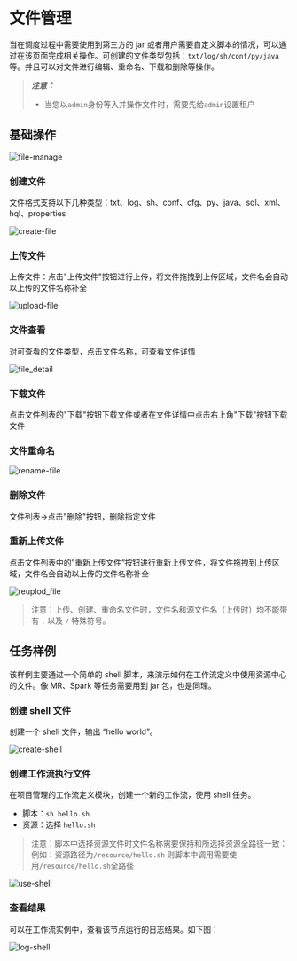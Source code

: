 # 文件管理

当在调度过程中需要使用到第三方的 jar 或者用户需要自定义脚本的情况，可以通过在该页面完成相关操作。可创建的文件类型包括：`txt/log/sh/conf/py/java` 等。并且可以对文件进行编辑、重命名、下载和删除等操作。

> **_注意：_**
>
> * 当您以`admin`身份等入并操作文件时，需要先给`admin`设置租户

## 基础操作

![file-manage](../../../../img/new_ui/dev/resource/file-manage.png)

### 创建文件

文件格式支持以下几种类型：txt、log、sh、conf、cfg、py、java、sql、xml、hql、properties

![create-file](../../../../img/new_ui/dev/resource/create-file.png)

### 上传文件

上传文件：点击"上传文件"按钮进行上传，将文件拖拽到上传区域，文件名会自动以上传的文件名称补全

![upload-file](../../../../img/new_ui/dev/resource/upload-file.png)

### 文件查看

对可查看的文件类型，点击文件名称，可查看文件详情

![file_detail](../../../../img/tasks/demo/file_detail.png)

### 下载文件

点击文件列表的"下载"按钮下载文件或者在文件详情中点击右上角"下载"按钮下载文件

### 文件重命名

![rename-file](../../../../img/new_ui/dev/resource/rename-file.png)

### 删除文件

文件列表->点击"删除"按钮，删除指定文件

### 重新上传文件

点击文件列表中的”重新上传文件“按钮进行重新上传文件，将文件拖拽到上传区域，文件名会自动以上传的文件名称补全

![reuplod_file](../../../../img/reupload_file_en.png)

> 注意：上传、创建、重命名文件时，文件名和源文件名（上传时）均不能带有 `.` 以及 `/` 特殊符号。

## 任务样例

该样例主要通过一个简单的 shell 脚本，来演示如何在工作流定义中使用资源中心的文件。像 MR、Spark 等任务需要用到 jar 包，也是同理。

### 创建 shell 文件

创建一个 shell 文件，输出 “hello world”。

![create-shell](../../../../img/new_ui/dev/resource/demo/file-demo01.png)

### 创建工作流执行文件

在项目管理的工作流定义模块，创建一个新的工作流，使用 shell 任务。

- 脚本：`sh hello.sh`
- 资源：选择 `hello.sh`
> 注意：脚本中选择资源文件时文件名称需要保持和所选择资源全路径一致：
> 例如：资源路径为`/resource/hello.sh` 则脚本中调用需要使用`/resource/hello.sh`全路径

![use-shell](../../../../img/new_ui/dev/resource/demo/file-demo02.png)

### 查看结果

可以在工作流实例中，查看该节点运行的日志结果。如下图：

![log-shell](../../../../img/new_ui/dev/resource/demo/file-demo03.png)




